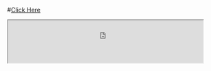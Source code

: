 #<a href="https://chauhanarpit09.github.io/MovieWebApp-with-HTML-JS-CSS/">Click Here</a>
 <iframe
        height="100vh"
        width="90%"
        src="https://chauhanarpit09.github.io/MovieWebApp-with-HTML-JS-CSS/"
        id="trailer"
        allow="autoplay; encrypted-media"
      >
</iframe>